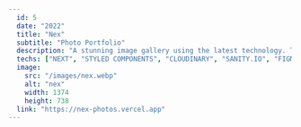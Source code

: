 ```yaml
---
  id: 5
  date: "2022"
  title: "Nex"
  subtitle: "Photo Portfolio"
  description: "A stunning image gallery using the latest technology. This photographer landing page will showcase the work and capture the beauty of nature through your lens."
  techs: ["NEXT", "STYLED COMPONENTS", "CLOUDINARY", "SANITY.IO", "FIGMA", "VERCEL"]
  image:
    src: "/images/nex.webp"
    alt: "nex"
    width: 1374
    height: 738
  link: "https://nex-photos.vercel.app"
---
```

